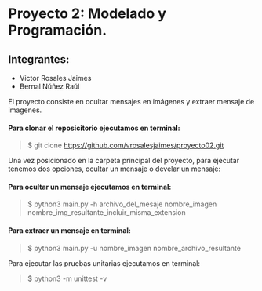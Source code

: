 #  Proyecto 2: Modelado y Programación.

## Integrantes:

- Victor Rosales Jaimes
- Bernal Núñez Raúl

El proyecto consiste en ocultar mensajes en imágenes y extraer mensaje de imagenes.

#### Para clonar el reposicitorio ejecutamos en terminal:
> $ git clone https://github.com/vrosalesjaimes/proyecto02.git

Una vez posicionado en la carpeta principal del proyecto, para ejecutar tenemos dos opciones, ocultar un mensaje o develar un mensaje:

#### Para ocultar un mensaje ejecutamos en terminal:
> $ python3   main.py   -h   archivo_del_mesaje   nombre_imagen   nombre_img_resultante_incluir_misma_extension

#### Para extraer un mensaje en terminal: 
> $ python3   main.py   -u   nombre_imagen   nombre_archivo_resultante

Para ejecutar las pruebas unitarias ejecutamos en terminal:
> $ python3 -m unittest -v 
